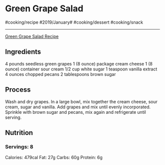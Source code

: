# Green Grape Salad
#cooking/recipe #2019/January# #cooking/dessert #cooking/snack
- - - -
[Green Grape Salad Recipe](https://www.allrecipes.com/recipe/24378/green-grape-salad/)

## Ingredients
4 pounds seedless green grapes
1 (8 ounce) package cream cheese
1 (8 ounce) container sour cream
1/2 cup white sugar
1 teaspoon vanilla extract
4 ounces chopped pecans
2 tablespoons brown sugar

## Process
Wash and dry grapes. In a large bowl, mix together the cream cheese, sour cream, sugar and vanilla. Add grapes and mix until evenly incorporated. Sprinkle with brown sugar and pecans, mix again and refrigerate until serving.

## Nutrition
### Servings: 8
Calories: 479cal
Fat: 27g
Carbs: 60g
Protein: 6g